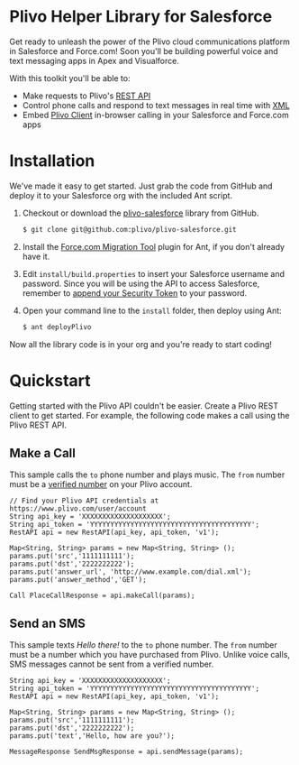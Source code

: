 # Plivo Helper Library for Salesforce

Get ready to unleash the power of the Plivo cloud communications platform in Salesforce and Force.com!  Soon you'll be building powerful voice and text messaging apps in Apex and Visualforce.

With this toolkit you'll be able to:

* Make requests to Plivo's [REST API](http://www.plivo.com/docs/api)
* Control phone calls and respond to text messages in real time with [XML](http://www.plivo.com/docs/api/xml)
* Embed [Plivo Client](http://www.plivo.com/docs/sdk/web/) in-browser calling in your Salesforce and Force.com apps


Installation
============

We've made it easy to get started. Just grab the code from GitHub and deploy it to your Salesforce org with the included Ant script.

1. Checkout or download the [plivo-salesforce](https://github.com/plivo/plivo-salesforce) library from GitHub.

    ```bash
    $ git clone git@github.com:plivo/plivo-salesforce.git
    ```

1. Install the [Force.com Migration Tool](http://www.salesforce.com/us/developer/docs/daas/Content/forcemigrationtool_install.htm) plugin for Ant, if you don't already have it.

1. Edit `install/build.properties` to insert your Salesforce username and password.  Since you will be using the API to access Salesforce, remember to [append your Security Token](http://www.salesforce.com/us/developer/docs/api/Content/sforce_api_concepts_security.htm#topic-title_login_token) to your password.

1. Open your command line to the `install` folder, then deploy using Ant:

    ```bash
    $ ant deployPlivo
    ```

Now all the library code is in your org and you're ready to start coding!



Quickstart
==========

Getting started with the Plivo API couldn't be easier. Create a Plivo REST client to get started. For example, the following code makes a call using the Plivo REST API.

Make a Call
-----------
This sample calls the `to` phone number and plays music.  The `from` number must be a [verified number](https://www.plivo.com/user/account/phone-numbers/verified) on your Plivo account.

```apex
// Find your Plivo API credentials at https://www.plivo.com/user/account
String api_key = 'XXXXXXXXXXXXXXXXXXXX';
String api_token = 'YYYYYYYYYYYYYYYYYYYYYYYYYYYYYYYYYYYYYYYY';
RestAPI api = new RestAPI(api_key, api_token, 'v1');

Map<String, String> params = new Map<String, String> ();
params.put('src','1111111111');
params.put('dst','2222222222');
params.put('answer_url', 'http://www.example.com/dial.xml');
params.put('answer_method','GET');

Call PlaceCallResponse = api.makeCall(params);
```

Send an SMS
-----------
This sample texts *Hello there!* to the `to` phone number.  The `from` number must be a number which you have purchased from Plivo. Unlike voice calls, SMS messages cannot be sent from a verified number.

```apex
String api_key = 'XXXXXXXXXXXXXXXXXXXX';
String api_token = 'YYYYYYYYYYYYYYYYYYYYYYYYYYYYYYYYYYYYYYYY';
RestAPI api = new RestAPI(api_key, api_token, 'v1');

Map<String, String> params = new Map<String, String> ();
params.put('src','1111111111');
params.put('dst','2222222222');
params.put('text','Hello, how are you?');

MessageResponse SendMsgResponse = api.sendMessage(params);
```
